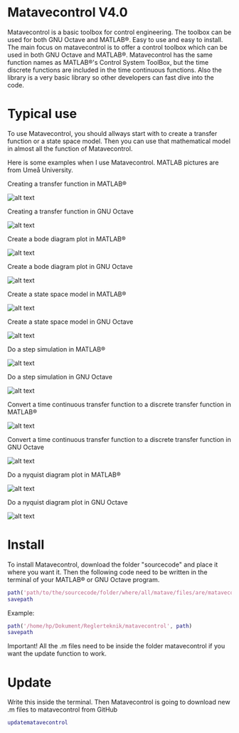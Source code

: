 # Matavecontrol V4.0
Matavecontrol is a basic toolbox for control engineering. The toolbox can be used for both GNU Octave and MATLAB®. Easy to use and easy to install. The main focus on matavecontrol is to offer a control toolbox which can be used in both GNU Octave and MATLAB®. Matavecontrol has the same function names as MATLAB®'s Control System ToolBox, but the time discrete functions are included in the time continuous functions. Also the library is a very basic library so other developers can fast dive into the code.

# Typical use

To use Matavecontrol, you should allways start with to create a transfer function or a state space model. Then you can use that mathematical model in almost all the function of Matavecontrol. 

Here is some examples when I use Matavecontrol. MATLAB pictures are from Umeå University.

Creating a transfer function in MATLAB®

![alt text](https://github.com/DanielMartensson/matavecontrol/blob/master/examples/Sk%C3%A4rmbild%20fr%C3%A5n%202017-11-09%2000-00-55.png)

Creating a transfer function in GNU Octave

![alt text](https://github.com/DanielMartensson/matavecontrol/blob/master/examples/Sk%C3%A4rmbild%20fr%C3%A5n%202017-11-09%2000-01-11.png)

Create a bode diagram plot in MATLAB®

![alt text](https://github.com/DanielMartensson/matavecontrol/blob/master/examples/Sk%C3%A4rmbild%20fr%C3%A5n%202017-11-09%2000-04-59.png)

Create a bode diagram plot in GNU Octave

![alt text](https://github.com/DanielMartensson/matavecontrol/blob/master/examples/Sk%C3%A4rmbild%20fr%C3%A5n%202017-11-09%2000-04-32.png)

Create a state space model in MATLAB®

![alt text](https://github.com/DanielMartensson/matavecontrol/blob/master/examples/Sk%C3%A4rmbild%20fr%C3%A5n%202017-11-09%2000-06-29.png)

Create a state space model in GNU Octave 

![alt text](https://github.com/DanielMartensson/matavecontrol/blob/master/examples/Sk%C3%A4rmbild%20fr%C3%A5n%202017-11-09%2000-06-41.png)

Do a step simulation in MATLAB®

![alt text](https://github.com/DanielMartensson/matavecontrol/blob/master/examples/Sk%C3%A4rmbild%20fr%C3%A5n%202017-11-09%2000-08-23.png)

Do a step simulation in GNU Octave

![alt text](https://github.com/DanielMartensson/matavecontrol/blob/master/examples/Sk%C3%A4rmbild%20fr%C3%A5n%202017-11-09%2000-07-36.png)

Convert a time continuous transfer function to a discrete transfer function in MATLAB®

![alt text](https://github.com/DanielMartensson/matavecontrol/blob/master/examples/Sk%C3%A4rmbild%20fr%C3%A5n%202017-11-09%2000-09-19.png)

Convert a time continuous transfer function to a discrete transfer function in GNU Octave

![alt text](https://github.com/DanielMartensson/matavecontrol/blob/master/examples/Sk%C3%A4rmbild%20fr%C3%A5n%202017-11-09%2000-10-03.png)

Do a nyquist diagram plot in MATLAB®

![alt text](https://github.com/DanielMartensson/matavecontrol/blob/master/examples/Sk%C3%A4rmbild%20fr%C3%A5n%202017-11-09%2000-11-30.png)

Do a nyquist diagram plot in GNU Octave

![alt text](https://github.com/DanielMartensson/matavecontrol/blob/master/examples/Sk%C3%A4rmbild%20fr%C3%A5n%202017-11-09%2000-12-02.png)

# Install
To install Matavecontrol, download the folder "sourcecode" and place it where you want it. Then the following code need to be written in the terminal of your MATLAB® or GNU Octave program.

```matlab
path('path/to/the/sourcecode/folder/where/all/matave/files/are/matavecontrol', path)
savepath
```

Example:
```matlab
path('/home/hp/Dokument/Reglerteknik/matavecontrol', path)
savepath
```

Important! All the .m files need to be inside the folder matavecontrol if you want the update function to work.

# Update
Write this inside the terminal. Then Matavecontrol is going to download new .m files to matavecontrol from GitHub

```matlab
updatematavecontrol
```


